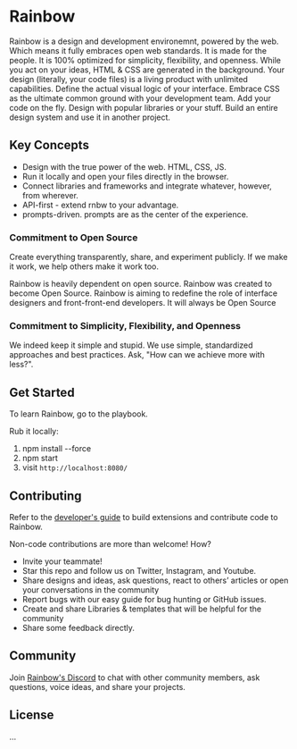# Rainbow

Rainbow is a design and development environemnt, powered by the web. Which means it fully embraces open web standards.
It is made for the people. It is 100% optimized for simplicity, flexibility, and openness.
While you act on your ideas, HTML & CSS are generated in the background. 
Your design (literally, your code files) is a living product with unlimited capabilities.
Define the actual visual logic of your interface.
Embrace CSS as the ultimate common ground with your development team.
Add your code on the fly.
Design with popular libraries or your stuff.
Build an entire design system and use it in another project.

## Key Concepts

- Design with the true power of the web. HTML, CSS, JS.
- Run it locally and open your files directly in the browser.
- Connect libraries and frameworks and integrate whatever, however, from wherever.
- API-first - extend rnbw to your advantage.
- prompts-driven. prompts are as the center of the experience.

### Commitment to Open Source

Create everything transparently, share, and experiment publicly. If we make it work, we help others make it work too.

Rainbow is heavily dependent on open source. Rainbow was created to become Open Source. Rainbow is aiming to redefine the role of interface designers and front-front-end developers. It will always be Open Source

### Commitment to Simplicity, Flexibility, and Openness

We indeed keep it simple and stupid. We use simple, standardized approaches and best practices. Ask, "How can we achieve more with less?".

## Get Started

To learn Rainbow, go to the playbook.

Rub it locally:
1. npm install --force
2. npm start
3. visit `http://localhost:8080/`

## Contributing

Refer to the [developer's guide](https://www.notion.so/developers-md-905b6a553a66496a901193bdb4cdac05) to build extensions and contribute code to Rainbow.

Non-code contributions are more than welcome! How?

- Invite your teammate!
- Star this repo and follow us on Twitter, Instagram, and Youtube.
- Share designs and ideas, ask questions, react to others’ articles or open your conversations in the community
- Report bugs with our easy guide for bug hunting or GitHub issues.
- Create and share Libraries & templates that will be helpful for the community
- Share some feedback directly.

## Community

Join [Rainbow's Discord](https://discord.com/invite/HycXz8TJkd) to chat with other community members, ask questions, voice ideas, and share your projects.

## License
…
